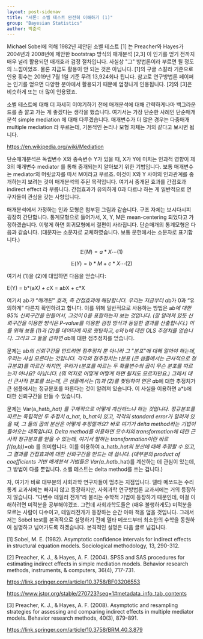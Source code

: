 ```yaml
---
layout: post-sidenav
title: "서론: 소벨 테스트 완전히 이해하기 (1)"
group: "Bayesian Statistics"
author: 박준석
---
```


Michael Sobel에 의해 1982년 제안된 소벨 테스트 [1] 는 Preacher와 Hayes가 2004년과 2008년에 제안한 bootstrap 방식의 매개분석 [2,3] 이 인기를 얻기 전까지 매우 널리 활용되던 매개효과 검정 절차입니다. 사실상 "그" 방법론이라 부르면 될 정도의 느낌이었죠. 물론 지금도 활용이 안 되는 것은 아닙니다. [1]의 구글 스칼라 기준으로 인용 횟수는 2019년 7월 1일 기준 무려 13,924회나 됩니다. 참고로 연구방법론 페이퍼는 인기를 얻으면 다양한 분야에서 활용되기 때문에 엄청나게 인용됩니다. [2]와 [3]은 비슷하게 또는 더 많이 인용됐죠. 

소벨 테스트에 대해 더 자세히 이야기하기 전에 매개분석에 대해 간략하게나마 백그라운드를 좀 깔고 가는 게 좋겠다는 생각을 했습니다. 여기서는 가장 단순한 사례인 단순매개분석 simple mediation 에 대해 다루겠습니다. 매개변수가 더 많은 경우는 다중매개 multiple mediation 라 부르는데, 기본적인 논리나 모형 자체는 거의 같다고 보시면 됩니다. 

https://en.wikipedia.org/wiki/Mediation

단순매개분석은 독립변수 X와 종속변수 Y가 있을 때, X가 Y에 미치는 인과적 영향이 제 3의 매개변수 mediator 를 통해 중개되는지 알아보기 위한 기법입니다. 보통 매개변수는 mediator의 머릿글자를 따서 M이라고 부르죠. 이것이 X와 Y 사이의 인과관계를 중개하는지 보려는 것이 매개분석의 주된 목적입니다. 여기서 중개된 효과를 간접효과 indirect effect 라 부릅니다. 간접효과가 유의하게 0과 다르냐 하는 게 일반적으로 연구자들이 관심을 갖는 사항입니다.

매개분석에서 가정하는 인과 모형은 첨부된 그림과 같습니다. 구조 자체는 보시다시피 굉장히 간단합니다. 통계모형으로 들어가서, X, Y, M은 mean-centering 되었다고 가정하겠습니다. 이렇게 하면 회귀모형에서 절편이 사라집니다. 단순매개의 통계모형은 다음과 같습니다. (대문자는 소문자로 교체하였습니다. 보통 문헌에서는 소문자로 표기합니다.)

$$\mathbb{E}(M) = a*X \cdots (1)$$

$$\mathbb{E}(Y) = b*M + c*X \cdots (2)$$

여기서 (1)을 (2)에 대입하면 다음을 얻습니다:

E(Y) = b*(a*X) + c*X = a*b*X + c*X

여기서 a*b가 “매개된” 효과, 즉 간접효과에 해당합니다. 우리는 지금부터 a*b가 0과 “유의하게” 다른지 확인하려고 합니다. 이를 위해 일반적으로 사용하는 방법은 a*b에 대한 95% 신뢰구간을 만들어서, 그것이 0을 포함하는지 보는 것입니다. (잘 알려져 있듯 신뢰구간을 이용한 방식은 P-value를 이용한 검정 방식과 동일한 결과를 산출합니다.) 이를 위해 보통 (1)과 (2)를 데이터에 따로 핏팅하고, a와 b에 대한 OLS 추정치를 얻습니다. 그리고 그 둘을 곱하면 a*b에 대한 점추정치를 얻습니다.

문제는 a*b의 신뢰구간을 만드려면 점추정치 뿐 아니라 그 "분포"에 대해 알아야 하는데, 우리는 사실 모른다는 것입니다. 각각의 점추정치는 t분포 (큰 샘플에서는 근사적으로 정규분포)를 따르긴 하지만, 우리가 t분포를 따르는 두 확률변수의 곱이 무슨 분포를 따르는지 아나요? 아닙니다. (뭐 억지로 어떻게 어떻게 하면 될지도 모르지만요.) 그래서 대신 근사적 분포를 쓰는데, 큰 샘플에서는 (1)과 (2)를 핏팅하여 얻은 a*b에 대한 추정치가 큰 샘플에서는 정규분포를 따른다는 것이 알려져 있습니다. 이 사실을 이용하면 a*b에 대한 신뢰구간을 만들 수 있습니다. 

문제는 Var(a_hat*b_hat) 를 구체적으로 어떻게 계산하느냐 하는 것입니다. 정규분포를 따르는 독립적인 두 추정치 a_hat, b_hat이 있고, 각각의 standard error가 알려져 있을 때, 그 둘의 곱의 분산은 어떻게 추정할까요? 바로 여기가 delta method라는 기법이 들어오는 대목입니다. Delta method를 이용하면 모수치의 transformation에 대한 근사적 정규분포를 얻을 수 있는데, 여기서 말하는 transformation이란 바로 f((a,b))=a*b 를 의미합니다. 이를 이용하여 a_hat*b_hat의 분산에 대해 추정할 수 있고, 그 결과를 간접효과에 대한 신뢰구간을 만드는 데 씁니다. (대부분의 product of coefficients 기반 매개분석 기법들은 Var(a_hat*b_hat)를 계산하는 데 관심이 있는데, 그 방법이 다를 뿐입니다. 소벨 테스트는 delta method를 쓰는 겁니다.)

자, 여기가 바로 대부분의 사회과학 연구자들이 멈추는 지점입니다. 델타 메쏘드는 수리통계 교과서에는 빠지지 않고 등장하지만, 사회과학 연구방법론 교과서에는 거의 등장하지 않습니다. "다변수 테일러 전개"라 불리는 수학적 기법이 등장하기 때문인데, 이걸 이해하려면 미적분을 공부해야겠죠. 그런데 사회과학도들은 (매우 불행하게도) 미적분을 모르는 사람이 다수이고, 테일러전개가 등장하는 순간 아마 책을 덮을 것입니다. 그래서 저는 Sobel test를 본격적으로 설명하기 전에 델타 메쏘드부터 최소한의 수학을 동원하여 설명하고 넘어가도록 하겠습니다. 본격적인 설명은 다음 글로 넘깁니다.

[1] Sobel, M. E. (1982). Asymptotic confidence intervals for indirect effects in structural equation models. Sociological methodology, 13, 290-312. 

[2] Preacher, K. J., & Hayes, A. F. (2004). SPSS and SAS procedures for estimating indirect effects in simple mediation models. Behavior research methods, instruments, & computers, 36(4), 717-731.

https://link.springer.com/article/10.3758/BF03206553

https://www.jstor.org/stable/270723?seq=1#metadata_info_tab_contents

[3] Preacher, K. J., & Hayes, A. F. (2008). Asymptotic and resampling strategies for assessing and comparing indirect effects in multiple mediator models. Behavior research methods, 40(3), 879-891.

https://link.springer.com/article/10.3758/BRM.40.3.879
